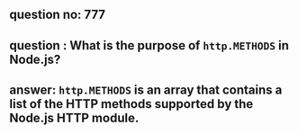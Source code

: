 
      
## question no: 777

## question : What is the purpose of `http.METHODS` in Node.js?

## answer: `http.METHODS` is an array that contains a list of the HTTP methods supported by the Node.js HTTP module.
      